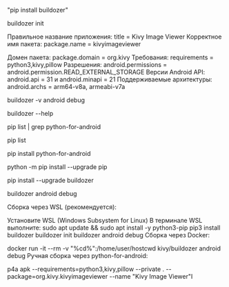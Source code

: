 

"pip install buildozer"

buildozer init



Правильное название приложения: title = Kivy Image Viewer
Корректное имя пакета: package.name = kivyimageviewer

Домен пакета: package.domain = org.kivy
Требования: requirements = python3,kivy,pillow
Разрешения: android.permissions = android.permission.READ_EXTERNAL_STORAGE
Версии Android API: android.api = 31 и android.minapi = 21
Поддерживаемые архитектуры: android.archs = arm64-v8a, armeabi-v7a



buildozer -v android debug


buildozer --help


pip list | grep python-for-android


pip list



pip install python-for-android



python -m pip install --upgrade pip



pip install --upgrade buildozer


buildozer android debug






Сборка через WSL (рекомендуется):

Установите WSL (Windows Subsystem for Linux)
В терминале WSL выполните:
sudo apt update && sudo apt install -y python3-pip
pip3 install buildozer
buildozer init
buildozer android debug
Сборка через Docker:

docker run -it --rm -v "%cd%":/home/user/hostcwd kivy/buildozer android debug
Ручная сборка через python-for-android:

p4a apk --requirements=python3,kivy,pillow --private . --package=org.kivy.kivyimageviewer --name "Kivy  Image Viewer"I
